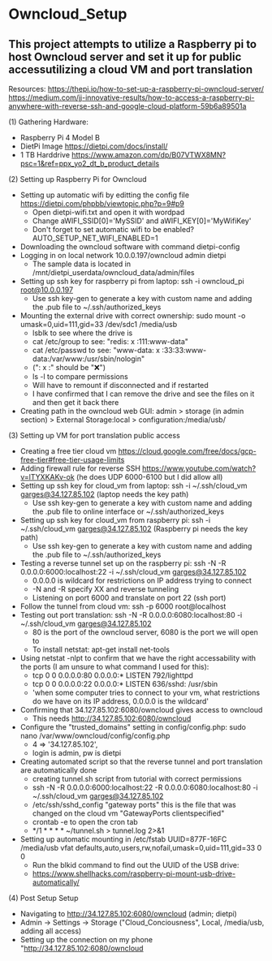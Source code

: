 # Owncloud_Setup

## This project attempts to utilize a Raspberry pi to host Owncloud server and set it up for public accessutilizing a cloud VM and port translation

Resources:
https://thepi.io/how-to-set-up-a-raspberry-pi-owncloud-server/
https://medium.com/jj-innovative-results/how-to-access-a-raspberry-pi-anywhere-with-reverse-ssh-and-google-cloud-platform-59b6a89501a

(1) Gathering Hardware:
- Raspberry Pi 4 Model B
- DietPi Image https://dietpi.com/docs/install/
- 1 TB Harddrive https://www.amazon.com/dp/B07VTWX8MN?psc=1&ref=ppx_yo2_dt_b_product_details

(2) Setting up Raspberry Pi for Owncloud 
- Setting up automatic wifi by editting the config file https://dietpi.com/phpbb/viewtopic.php?p=9#p9
  - Open dietpi-wifi.txt and open it with wordpad
  - Change aWIFI_SSID[0]='MySSID' and aWIFI_KEY[0]='MyWifiKey'
  - Don't forget to set automatic wifi to be enabled? AUTO_SETUP_NET_WIFI_ENABLED=1
- Downloading the owncloud software with command dietpi-config
- Logging in on local network 10.0.0.197/owncloud admin dietpi
  - The sample data is located in /mnt/dietpi_userdata/owncloud_data/admin/files
- Setting up ssh key for raspberry pi from laptop: ssh -i owncloud_pi root@10.0.0.197
  - Use ssh key-gen to generate a key with custom name and adding the .pub file to ~/.ssh/authorized_keys
- Mounting the external drive with correct ownership: sudo mount -o umask=0,uid=111,gid=33 /dev/sdc1 /media/usb
  - lsblk to see where the drive is
  - cat /etc/group to see: "redis: x :111:www-data"
  - cat /etc/passwd to see: "www-data: x :33:33:www-data:/var/www:/usr/sbin/nologin" 
  - (": x :" should be ":x:")
  - ls -l to compare permissions 
  - Will have to remount if disconnected and if restarted
  - I have confirmed that I can remove the drive and see the files on it and then get it back there 
- Creating path in the owncloud web GUI: admin > storage (in admin section) > External Storage:local > configuration:/media/usb/

(3) Setting up VM for port translation public access
- Creating a free tier cloud vm https://cloud.google.com/free/docs/gcp-free-tier#free-tier-usage-limits
- Adding firewall rule for reverse SSH https://www.youtube.com/watch?v=lTYXKAKv-ok (he does UDP 6000-6100 but I did allow all)
- Setting up ssh key for cloud_vm from laptop: ssh -i ~/.ssh/cloud_vm garges@34.127.85.102 (laptop needs the key path)
  - Use ssh key-gen to generate a key with custom name and adding the .pub file to online interface or ~/.ssh/authorized_keys
- Setting up ssh key for cloud_vm from raspberry pi: ssh -i ~/.ssh/cloud_vm garges@34.127.85.102 (Raspberry pi needs the key path)
  - Use ssh key-gen to generate a key with custom name and adding the .pub file to ~/.ssh/authorized_keys
- Testing a reverse tunnel set up on the raspberry pi: ssh -N -R 0.0.0.0:6000:localhost:22 -i ~/.ssh/cloud_vm garges@34.127.85.102
  - 0.0.0.0 is wildcard for restrictions on IP address trying to connect
  - -N and -R specify XX and reverse tunneling
  - Listening on port 6000 and translate on port 22 (ssh port)
- Follow the tunnel from cloud vm: ssh -p 6000 root@localhost  
- Testing out port translation: ssh -N -R 0.0.0.0:6080:localhost:80 -i ~/.ssh/cloud_vm garges@34.127.85.102
  - 80 is the port of the owncloud server, 6080 is the port we will open to 
  - To install netstat: apt-get install net-tools
- Using netstat -nlpt to confirm that we have the right accessability with the ports (I am unsure to what command I used for this):
  - tcp        0      0 0.0.0.0:80              0.0.0.0:*               LISTEN      792/lighttpd        
  - tcp        0      0 0.0.0.0:22              0.0.0.0:*               LISTEN      636/sshd: /usr/sbin 
  - 'when some computer tries to connect to your vm, what restrictions do we have on its IP address, 0.0.0.0 is the wildcard'
- Confirming that 34.127.85.102:6080/owncloud gives access to owncloud
  - This needs http://34.127.85.102:6080/owncloud
- Configure the "trusted_domains" setting in config/config.php: sudo nano /var/www/owncloud/config/config.php
  - 4 => '34.127.85.102', 
  - login is admin, pw is dietpi
- Creating automated script so that the reverse tunnel and port translation are automatically done
  - creating tunnel.sh script from tutorial with correct permissions
  - ssh -N -R 0.0.0.0:6000:localhost:22 -R 0.0.0.0:6080:localhost:80 -i ~/.ssh/cloud_vm garges@34.127.85.102
  - /etc/ssh/sshd_config "gateway ports" this is the file that was changed on the cloud vm "GatewayPorts clientspecified"
  - crontab -e to open the cron tab
  - */1 * * * * ~/tunnel.sh > tunnel.log 2>&1
- Setting up automatic mounting in /etc/fstab UUID=877F-16FC /media/usb vfat defaults,auto,users,rw,nofail,umask=0,uid=111,gid=33 0 0
  - Run the blkid command to find out the UUID of the USB drive:
  - https://www.shellhacks.com/raspberry-pi-mount-usb-drive-automatically/

(4) Post Setup Setup
- Navigating to http://34.127.85.102:6080/owncloud (admin; dietpi)
- Admin -> Settings -> Storage ("Cloud_Conciousness", Local, /media/usb, adding all access)
- Setting up the connection on my phone "http://34.127.85.102:6080/owncloud
